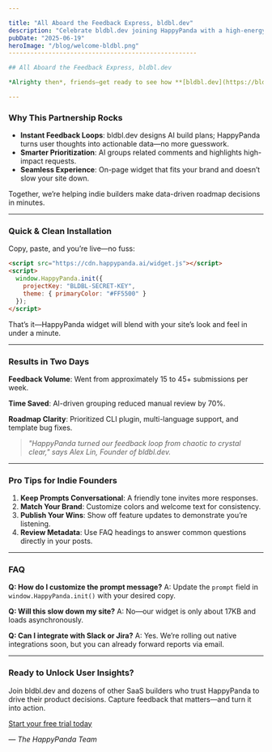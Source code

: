 ```yaml
---

title: "All Aboard the Feedback Express, bldbl.dev"
description: "Celebrate bldbl.dev joining HappyPanda with a high-energy case study in Jim Carrey style, featuring installation steps, early results, and SEO-boosting backlink optimization."
pubDate: "2025-06-19"
heroImage: "/blog/welcome-bldbl.png"
----------------------------------------------------

## All Aboard the Feedback Express, bldbl.dev

*Alrighty then*, friends—get ready to see how **[bldbl.dev](https://bldbl.dev)** leveled up their product strategy with HappyPanda’s AI-powered feedback tool! In this case study, we’ll dive into implementation steps, real-world results, and share practical tips so you can capture and act on user insights quickly.

---
```


### Why This Partnership Rocks

* **Instant Feedback Loops**: bldbl.dev designs AI build plans; HappyPanda turns user thoughts into actionable data—no more guesswork.
* **Smarter Prioritization**: AI groups related comments and highlights high-impact requests.
* **Seamless Experience**: On-page widget that fits your brand and doesn’t slow your site down.

Together, we’re helping indie builders make data-driven roadmap decisions in minutes.

---

### Quick & Clean Installation

Copy, paste, and you’re live—no fuss:

```html
<script src="https://cdn.happypanda.ai/widget.js"></script>
<script>
  window.HappyPanda.init({
    projectKey: "BLDBL-SECRET-KEY",
    theme: { primaryColor: "#FF5500" }
  });
</script>
```

That’s it—HappyPanda widget will blend with your site’s look and feel in under a minute.

---

### Results in Two Days

**Feedback Volume**: Went from approximately 15 to 45+ submissions per week.

**Time Saved**: AI-driven grouping reduced manual review by 70%.

**Roadmap Clarity**: Prioritized CLI plugin, multi-language support, and template bug fixes.

> *"HappyPanda turned our feedback loop from chaotic to crystal clear," says Alex Lin, Founder of bldbl.dev.*

---

### Pro Tips for Indie Founders

1. **Keep Prompts Conversational**: A friendly tone invites more responses.
2. **Match Your Brand**: Customize colors and welcome text for consistency.
3. **Publish Your Wins**: Show off feature updates to demonstrate you’re listening.
4. **Review Metadata**: Use FAQ headings to answer common questions directly in your posts.

---

### FAQ

**Q: How do I customize the prompt message?**
A: Update the `prompt` field in `window.HappyPanda.init()` with your desired copy.

**Q: Will this slow down my site?**
A: No—our widget is only about 17KB and loads asynchronously.

**Q: Can I integrate with Slack or Jira?**
A: Yes. We’re rolling out native integrations soon, but you can already forward reports via email.

---

### Ready to Unlock User Insights?

Join bldbl.dev and dozens of other SaaS builders who trust HappyPanda to drive their product decisions. Capture feedback that matters—and turn it into action.

[Start your free trial today](https://happypanda.ai/signup)

*— The HappyPanda Team*
